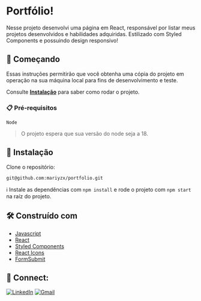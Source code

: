 # Portfólio!

Nesse projeto desenvolvi uma página em React, responsável por listar meus projetos desenvolvidos e habilidades adquiridas.
Estilizado com Styled Components e possuindo design responsivo!

## 🚀 Começando

Essas instruções permitirão que você obtenha uma cópia do projeto em operação na sua máquina local para fins de desenvolvimento e teste.

Consulte **[Instalação](#install)** para saber como rodar o projeto.

### 📋 Pré-requisitos

``Node``
> O projeto espera que sua versão do node seja a 18.

## 🔧 Instalação<a name="install"></a>

Clone o repositório:

```
git@github.com:mariyzx/portfolio.git
```
:information_source: Instale as dependências com `npm install` e rode o projeto com `npm start` na raíz do projeto.

## 🛠️ Construído com

* [Javascript](https://developer.mozilla.org/pt-BR/docs/Web/JavaScript)
* [React](https://react.dev/)
* [Styled Components](https://styled-components.com/)
* [React Icons](https://react-icons.github.io/react-icons/)
* [FormSubmit](https://formsubmit.co/)

## 💚 Connect:

[![LinkedIn](https://img.shields.io/badge/LinkedIn-0077B5?style=for-the-badge&logo=linkedin&logoColor=white)](https://www.linkedin.com/in/marinhomariana8/) [![Gmail](https://img.shields.io/badge/Gmail-D14836?style=for-the-badge&logo=gmail&logoColor=white
)](mailto:marinhomariana8@gmail.com)
